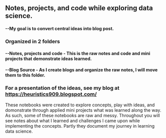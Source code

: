 ## Notes, projects, and code while exploring data science.
####    --My goal is to convert central ideas into blog post. 

### Organized in 2 folders
####    --Notes, projects and code - This is the raw notes and code and mini projects that demonstrate ideas learned.
####    --Blog Source - As I create blogs and organize the raw notes, I will move them to this folder. 

### For a presentation of the ideas, see my blog at https://heuristics909.blogspot.com/


These notebooks were created to explore concepts, play with ideas, and domonstrate through applied mini projects what was learned along the way. As such, some of these notebooks are raw and messy. Throughout you will see notes about what I learned and challenges I came upon while implementing the concepts. Partly they document my journey in learning data science.  

